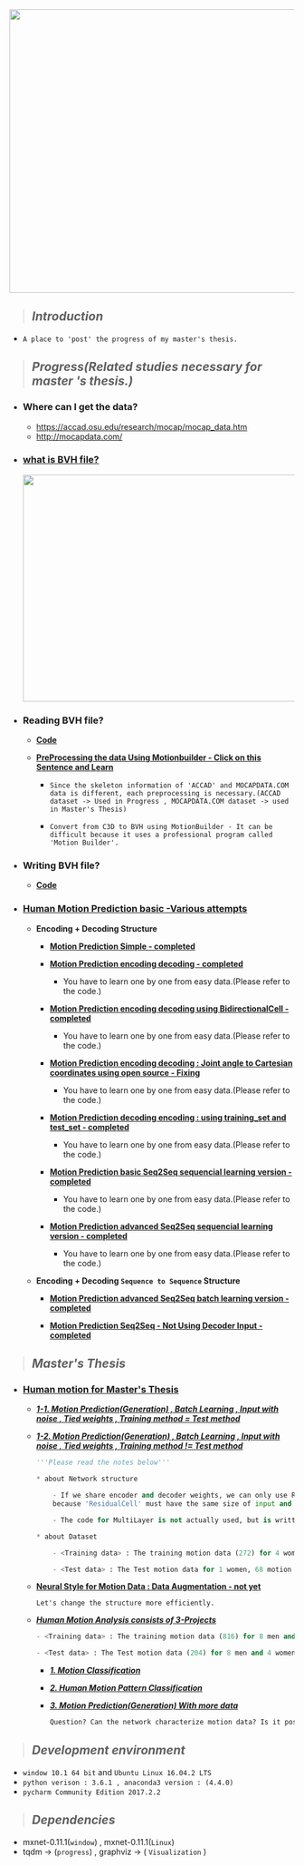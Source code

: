 <center><image src="https://github.com/JONGGON/DeepHumanPrediction/blob/master/DeepHumanPrediction/HumanMotion_.png" width=1000 height=500></image></center>

>## ***Introduction*** 
*   
   `A place to 'post' the progress of my master's thesis.`

>## ***Progress(Related studies necessary for master 's thesis.)***

* ### **Where can I get the data?**

    * <https://accad.osu.edu/research/mocap/mocap_data.htm>
    * <http://mocapdata.com/>

* ### [**what is BVH file?**](https://github.com/JONGGON/DeepHumanPrediction/tree/master/DeepHumanPrediction/reference/BVH)

    <left><image src="https://github.com/JONGGON/DeepHumanPrediction/blob/master/DeepHumanPrediction/bvh.jpg" width=800 height=400></image></left>

* ### **Reading BVH file?**

    * [**Code**](https://github.com/JONGGON/DeepHumanPrediction/tree/master/DeepHumanPrediction/Code/BVH_Reader)


    * [**PreProcessing the data Using Motionbuilder - Click on this Sentence and Learn**](https://www.youtube.com/watch?v=Apt-iN32cPo&list=PLtv0q3KQ5a9rKTl3v4qwmTY2VaXemwPu8)
        * `Since the skeleton information of 'ACCAD' and MOCAPDATA.COM data is different, each preprocessing is necessary.(ACCAD dataset -> Used in Progress , MOCAPDATA.COM dataset -> used in Master's Thesis)`

        * `Convert from C3D to BVH using MotionBuilder - It can be difficult because it uses a professional program called 'Motion Builder'.`
        
* ### **Writing BVH file?**

    * [**Code**](https://github.com/JONGGON/DeepHumanPrediction/tree/master/DeepHumanPrediction/Code/BVH_Writer)

* ### [**Human Motion Prediction basic -Various attempts**](https://github.com/JONGGON/DeepHumanPrediction/tree/master/DeepHumanPrediction/Code/DeepHumanPrediction) 
    * **Encoding + Decoding Structure**

        * [**Motion Prediction Simple - completed**](https://github.com/JONGGON/DeepHumanPrediction/tree/master/DeepHumanPrediction/Code/DeepHumanPrediction/Motion_Prediction_Simple)

        * [**Motion Prediction encoding decoding - completed**](https://github.com/JONGGON/DeepHumanPrediction/tree/master/DeepHumanPrediction/Code/DeepHumanPrediction/Motion_Prediction_encoding_decoding)

            * You have to learn one by one from easy data.(Please refer to the code.)
        * [**Motion Prediction encoding decoding using BidirectionalCell - completed**](https://github.com/JONGGON/DeepHumanPrediction/tree/master/DeepHumanPrediction/Code/DeepHumanPrediction/Motion_Prediction_encoding_decoding_BidirectionalCell)

            * You have to learn one by one from easy data.(Please refer to the code.)

        * [**Motion Prediction encoding decoding : Joint angle to Cartesian coordinates using open source - Fixing**](https://github.com/JONGGON/DeepHumanPrediction/tree/master/DeepHumanPrediction/Code/DeepHumanPrediction/Motion_Prediction_encoding_decoding_Joint_angle_to_Cartesian_coordinates)
            * You have to learn one by one from easy data.(Please refer to the code.)

        * [**Motion Prediction decoding encoding : using training_set and test_set - completed**](https://github.com/JONGGON/DeepHumanPrediction/tree/master/DeepHumanPrediction/Code/DeepHumanPrediction/Motion_Prediction_encoding_decoding_training_set_and_test_set)
            * You have to learn one by one from easy data.(Please refer to the code.)   
        
        * [**Motion Prediction basic Seq2Seq sequencial learning version - completed**](https://github.com/JONGGON/DeepHumanPrediction/tree/master/DeepHumanPrediction/Code/DeepHumanPrediction/Motion_Prediction_Seq2Seq_sequencialversion)
            * You have to learn one by one from easy data.(Please refer to the code.)    

        * [**Motion Prediction advanced Seq2Seq sequencial learning version - completed**](https://github.com/JONGGON/DeepHumanPrediction/tree/master/DeepHumanPrediction/Code/DeepHumanPrediction/Motion_Prediction_advanced_Seq2Seq_sequencialversion)
            * You have to learn one by one from easy data.(Please refer to the code.) 

    * **Encoding + Decoding `Sequence to Sequence` Structure**
    
        * [**Motion Prediction advanced Seq2Seq batch learning version - completed**](https://github.com/JONGGON/DeepHumanPrediction/tree/master/DeepHumanPrediction/Code/DeepHumanPrediction/Motion_Prediction_advanced_Seq2Seq_batchversion)

        * [**Motion Prediction Seq2Seq - Not Using Decoder Input - completed**](https://github.com/JONGGON/DeepHumanPrediction/tree/master/DeepHumanPrediction/Code/DeepHumanPrediction/Motion_Prediction_Seq2Seq_No_Input_decoder)

>## ***Master's Thesis***

* ### [**Human motion for Master's Thesis**](https://github.com/JONGGON/DeepHumanPrediction/tree/master/DeepHumanPrediction/Code/Master_Thesis)

    * [***1-1. Motion Prediction(Generation) , Batch Learning , Input with noise , Tied weights , Training method = Test method***](https://github.com/JONGGON/DeepHumanPrediction/tree/master/DeepHumanPrediction/Code/Master_Thesis/Motion_Generation/Motion_Generation1)

    * [***1-2. Motion Prediction(Generation) , Batch Learning , Input with noise , Tied weights , Training method != Test method***](https://github.com/JONGGON/DeepHumanPrediction/tree/master/DeepHumanPrediction/Code/Master_Thesis/Motion_Generation/Motion_Generation2)
        ```python
        '''Please read the notes below'''

        * about Network structure

            - If we share encoder and decoder weights, we can only use Residual Connection for 'One RNN Layer', 
            because 'ResidualCell' must have the same size of input and output.

            - The code for MultiLayer is not actually used, but is written for later use.

        * about Dataset
        
            - <Training data> : The training motion data (272) for 4 women, 68 motion data per person.

            - <Test data> : The Test motion data for 1 women, 68 motion data per person.
        ```
    * [**Neural Style for Motion Data : Data Augmentation - not yet**]()
    
        ```
        Let's change the structure more efficiently.
        ```
    * [***Human Motion Analysis consists of 3-Projects***](https://github.com/JONGGON/DeepHumanPrediction/tree/master/DeepHumanPrediction/Code/Master_Thesis/Human%20Motion%20Analysis)
        ```python
        - <Training data> : The training motion data (816) for 8 men and 4 women, 68 motion data per person.

        - <Test data> : The Test motion data (204) for 8 men and 4 women, 68 motion data per person.
        ```
        * [***1. Motion Classification***](https://github.com/JONGGON/DeepHumanPrediction/tree/master/DeepHumanPrediction/Code/Master_Thesis/Human%20Motion%20Analysis/Motion%20Classification)

        * [***2. Human Motion Pattern Classification***](https://github.com/JONGGON/DeepHumanPrediction/tree/master/DeepHumanPrediction/Code/Master_Thesis/Human%20Motion%20Analysis/Human%20Motion%20Pattern%20Classification) 


        * [***3. Motion Prediction(Generation) With more data***](https://github.com/JONGGON/DeepHumanPrediction/tree/master/DeepHumanPrediction/Code/Master_Thesis/Human%20Motion%20Analysis/Motion%20Generation)
            ```python
            Question? Can the network characterize motion data? Is it possible to generalize the Human motion?
            ```

>## ***Development environment***
* `window 10.1 64 bit` and `Ubuntu Linux 16.04.2 LTS` 
* `python verison : 3.6.1 , anaconda3 version : (4.4.0)` 
* `pycharm Community Edition 2017.2.2`

>## ***Dependencies*** 
* mxnet-0.11.1(`window`) , mxnet-0.11.1(`Linux`)
* tqdm -> (`progress`) , graphviz -> ( `Visualization` )